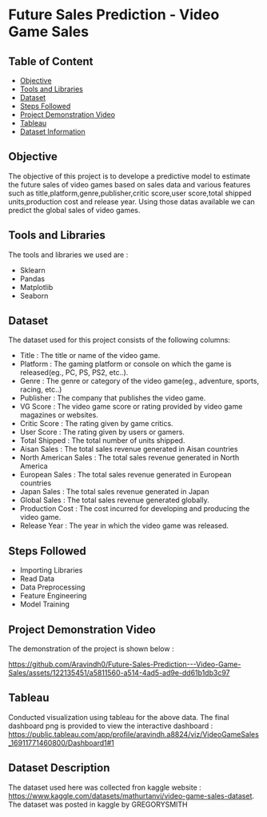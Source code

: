 # Future Sales Prediction - Video Game Sales


## Table of Content
- [Objective](#Objective)
- [Tools and Libraries](#Tools-and-Libraries)
- [Dataset](#Dataset)
- [Steps Followed](#Steps-Followed)
- [Project Demonstration Video](#Project-Demonstration-Video)
- [Tableau](#Tableau)
- [Dataset Information](#Dataset-Information)

## Objective
The objective of this project is to develope a predictive model to estimate the future sales of video games based on sales data and various features such as title,platform,genre,publisher,critic score,user score,total shipped units,production cost and release year.
Using those datas available we can predict the global sales of video games.
## Tools and Libraries
The tools and libraries we used are :
- Sklearn
- Pandas
- Matplotlib
- Seaborn
## Dataset
The dataset used for this project consists of the following columns:
- Title : The title or name of the video game.
- Platform : The gaming platform or console on which the game is released(eg., PC, PS, PS2, etc..).
- Genre : The genre or category of the video game(eg., adventure, sports, racing, etc..)
- Publisher : The company that publishes the video game.
- VG Score : The video game score or rating provided by video game magazines or websites.
- Critic Score : The rating given by game critics.
- User Score : The rating given by users or gamers.
- Total Shipped : The total number of units shipped.
- Aisan Sales : The total sales revenue generated in Aisan countries
- North American Sales : The total sales revenue generated in North America
- European Sales : The total sales revenue generated in European countries
- Japan Sales : The total sales revenue generated in Japan
- Global Sales : The total sales revenue generated globally.
- Production Cost : The cost incurred for developing and producing the video game.
- Release Year : The year in which the video game was released.
## Steps Followed
- Importing Libraries
- Read Data
- Data Preprocessing
- Feature Engineering
- Model Training
## Project Demonstration Video
The demonstration of the project is shown below : 

https://github.com/Aravindh0/Future-Sales-Prediction---Video-Game-Sales/assets/122135451/a5811560-a514-4ad5-ad9e-dd61b1db3c97
## Tableau
Conducted visualization using tableau for the above data. The final dashboard png is provided to view the interactive dashboard : https://public.tableau.com/app/profile/aravindh.a8824/viz/VideoGameSales_16911771460800/Dashboard1#1 
## Dataset Description
The dataset used here was collected fron kaggle website : https://www.kaggle.com/datasets/mathurtanvi/video-game-sales-dataset.
The dataset was posted in kaggle by GREGORYSMITH
